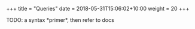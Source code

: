 +++
title = "Queries"
date =  2018-05-31T15:06:02+10:00
weight = 20
+++

TODO: a syntax \*primer\*, then refer to docs

